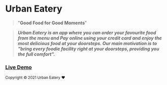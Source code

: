 # Urban Eatery

> \"**Good Food for Good Moments**\"

> **_Urban Eatery is an app where you can order your favourite food from the menu and Pay online using your credit card and enjoy the most delicious food at your doorsteps. Our main motivation is to "bring every foodie facility right at your doorsteps, providing you the full comfort"._**

### [Live Demo](https://foodie-eb5cd.web.app)

<small className="text-secondary">
    Copyright &copy; 2021 Urban Eatery
    <span role="img">❤️</span>
    <span>
      <a
        className="text-color"
        href="https://github.com/Yash1256/Urban-Eatery"
      ></a>
    </span>
  </small>
